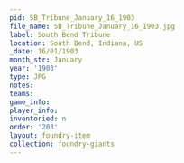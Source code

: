 ```yaml
---
pid: SB_Tribune_January_16_1903
file_name: SB_Tribune_January_16_1903.jpg
label: South Bend Tribune
location: South Bend, Indiana, US
_date: 16/01/1903
month_str: January
year: '1903'
type: JPG
notes: 
teams: 
game_info: 
player_info: 
inventoried: n
order: '203'
layout: foundry-item
collection: foundry-giants
---
```

